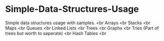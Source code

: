# Simple-Data-Structures-Usage
Simple data structures usage with samples. <br
Arrays  <br
Stacks   <br
Maps    <br
Queues     <br
Linked Lists  <br
Trees  <br
Graphs   <br
Tries (Part of trees but worth to seperate)  <br
Hash Tables <br
